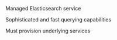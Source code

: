 
Managed Elasticsearch service

Sophisticated and fast querying capabilities

Must provision underlying services

